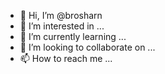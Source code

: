 - 👋 Hi, I’m @brosharn
- 👀 I’m interested in ...
- 🌱 I’m currently learning ...
- 💞️ I’m looking to collaborate on ...
- 📫 How to reach me ...

<!---
brosharn/brosharn is a ✨ special ✨ repository because its `README.md` (this file) appears on your GitHub profile.
You can click the Preview link to take a look at your changes.
--->
